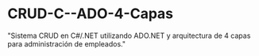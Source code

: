 # CRUD-C--ADO-4-Capas
"Sistema CRUD en C#/.NET utilizando ADO.NET y arquitectura de 4 capas para administración de empleados."
